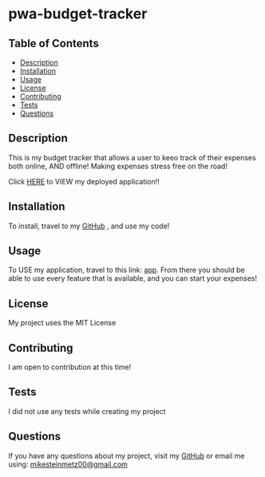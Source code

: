 # pwa-budget-tracker

## Table of Contents

- [Description](#description)
- [Installation](#installation)
- [Usage](#usage)
- [License](#license)
- [Contributing](#contributing)
- [Tests](#tests)
- [Questions](#questions)

## Description
This is my budget tracker that allows a user to keeo track of their expenses both online, AND offline! Making expenses stress free on the road!

Click [HERE](https://boiling-citadel-67085.herokuapp.com/) to VIEW my deployed application!!

## Installation
To install, travel to my [GitHub](https://github.com/mgsteinmetz) , and use my code! 

## Usage 
To USE my application, travel to this link: [app](https://boiling-citadel-67085.herokuapp.com/). From there you should be able to use every feature that is available, and you can start your expenses!

## License
My project uses the MIT License

## Contributing
I am open to contribution at this time!

## Tests
I did not use any tests while creating my project

## Questions
If you have any questions about my project, visit my [GitHub](https://github.com/mgsteinmetz) 
or email me using: mikesteinmetz00@gmail.com